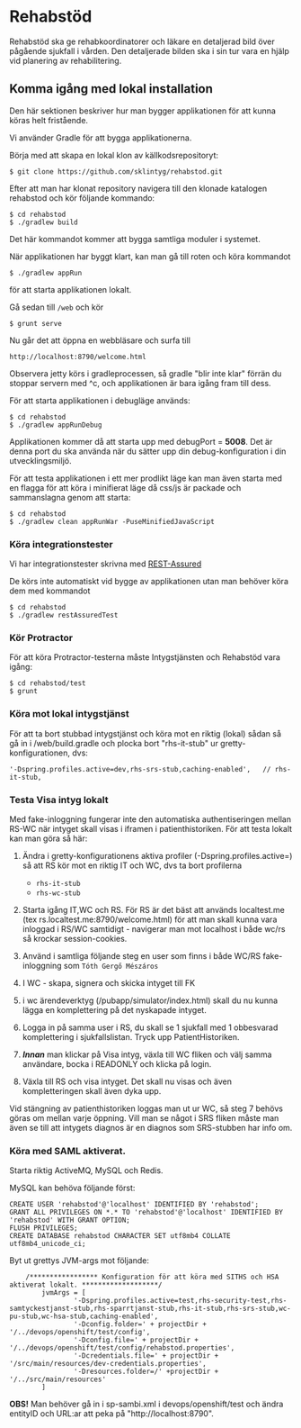 # Rehabstöd
Rehabstöd ska ge rehabkoordinatorer och läkare en detaljerad bild över pågående sjukfall i vården. Den detaljerade bilden ska i sin tur vara en hjälp vid planering av rehabilitering.

## Komma igång med lokal installation
Den här sektionen beskriver hur man bygger applikationen för att kunna köras helt fristående.

Vi använder Gradle för att bygga applikationerna.

Börja med att skapa en lokal klon av källkodsrepositoryt:

    $ git clone https://github.com/sklintyg/rehabstod.git

Efter att man har klonat repository navigera till den klonade katalogen rehabstod och kör följande kommando:

    $ cd rehabstod
    $ ./gradlew build

Det här kommandot kommer att bygga samtliga moduler i systemet. 

När applikationen har byggt klart, kan man gå till roten och köra kommandot

    $ ./gradlew appRun

för att starta applikationen lokalt.

Gå sedan till `/web` och kör

    $ grunt serve

Nu går det att öppna en webbläsare och surfa till 

    http://localhost:8790/welcome.html 

Observera jetty körs i gradleprocessen, så gradle "blir inte klar" förrän du stoppar servern med ^c, och applikationen är bara igång fram till dess.

För att starta applikationen i debugläge används:

    $ cd rehabstod
    $ ./gradlew appRunDebug
    
Applikationen kommer då att starta upp med debugPort = **5008**. Det är denna port du ska använda när du sätter upp din 
debug-konfiguration i din utvecklingsmiljö.

För att testa applikationen i ett mer prodlikt läge kan man även starta med en flagga för att köra i minifierat läge då css/js är packade och sammanslagna genom att starta:

    $ cd rehabstod
    $ ./gradlew clean appRunWar -PuseMinifiedJavaScript

### Köra integrationstester
Vi har integrationstester skrivna med [REST-Assured](https://github.com/jayway/rest-assured)

De körs inte automatiskt vid bygge av applikationen utan man behöver köra dem med kommandot

    $ cd rehabstod
    $ ./gradlew restAssuredTest
    
### Kör Protractor
För att köra Protractor-testerna måste Intygstjänsten och Rehabstöd vara igång:

    $ cd rehabstod/test
    $ grunt


### Köra mot lokal intygstjänst
För att ta bort stubbad intygstjänst och köra mot en riktig (lokal) sådan så gå in i /web/build.gradle och plocka bort "rhs-it-stub" ur gretty-konfigurationen, dvs:

    '-Dspring.profiles.active=dev,rhs-srs-stub,caching-enabled',   // rhs-it-stub,

### Testa Visa intyg lokalt
Med fake-inloggning fungerar inte den automatiska authentiseringen mellan RS-WC när intyget skall visas i iframen i patienthistoriken.
För att testa lokalt kan man göra så här:

1. Ändra i gretty-konfigurationens aktiva profiler (-Dspring.profiles.active=) så att RS kör mot en riktig IT och WC, dvs ta bort profilerna
   
    - `rhs-it-stub`
    - `rhs-wc-stub`
    
2. Starta igång IT,WC och RS. För RS är det bäst att används localtest.me (tex rs.localtest.me:8790/welcome.html) för att man skall kunna vara inloggad i RS/WC samtidigt - navigerar man mot localhost i både wc/rs så krockar session-cookies.
3. Använd i samtliga följande steg en user som finns i både WC/RS fake-inloggning som `Tóth Gergő Mészáros`
4. I WC - skapa, signera och skicka intyget till FK
5. i wc ärendeverktyg (/pubapp/simulator/index.html) skall du nu kunna lägga en komplettering på det nyskapade intyget.
6. Logga in på samma user i RS, du skall se 1 sjukfall med 1 obbesvarad komplettering i sjukfallslistan. Tryck upp PatientHistoriken.
7. _**Innan**_ man klickar på Visa intyg, växla till WC fliken och välj samma användare, bocka i READONLY och klicka på login.
8. Växla till RS och visa intyget. Det skall nu visas och även kompletteringen skall även dyka upp.

Vid stängning av patienthistoriken loggas man ut ur WC, så steg 7 behövs göras om mellan varje öppning.
Vill man se något i SRS fliken måste man även se till att intygets diagnos är en diagnos som SRS-stubben har info om.
  


### Köra med SAML aktiverat.

Starta riktig ActiveMQ, MySQL och Redis.

MySQL kan behöva följande först:

    CREATE USER 'rehabstod'@'localhost' IDENTIFIED BY 'rehabstod';
    GRANT ALL PRIVILEGES ON *.* TO 'rehabstod'@'localhost' IDENTIFIED BY 'rehabstod' WITH GRANT OPTION;
    FLUSH PRIVILEGES;
    CREATE DATABASE rehabstod CHARACTER SET utf8mb4 COLLATE utf8mb4_unicode_ci;
    
Byt ut grettys JVM-args mot följande:

        /***************** Konfiguration för att köra med SITHS och HSA aktiverat lokalt. *******************/
            jvmArgs = [
                    '-Dspring.profiles.active=test,rhs-security-test,rhs-samtyckestjanst-stub,rhs-sparrtjanst-stub,rhs-it-stub,rhs-srs-stub,wc-pu-stub,wc-hsa-stub,caching-enabled',
                    '-Dconfig.folder=' + projectDir + '/../devops/openshift/test/config',
                    '-Dconfig.file=' + projectDir + '/../devops/openshift/test/config/rehabstod.properties',
                    '-Dcredentials.file=' + projectDir + '/src/main/resources/dev-credentials.properties',
                    '-Dresources.folder=/' +projectDir + '/../src/main/resources'
            ]
            
**OBS!** Man behöver gå in i sp-sambi.xml i devops/openshift/test och ändra entityID och URL:ar att peka på "http://localhost:8790".

